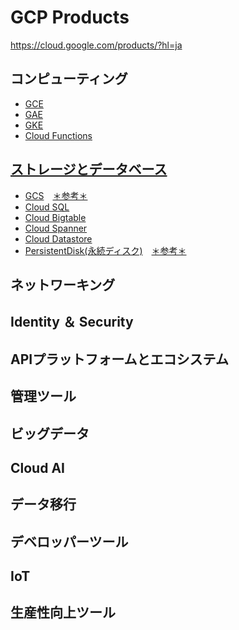 # GCP Products

https://cloud.google.com/products/?hl=ja

## コンピューティング

- [GCE](compute/gce.md)
- [GAE](compute/gae.md)
- [GKE](compute/gke.md)
- [Cloud Functions](compute/cfunctions.md)

## [ストレージとデータベース](storage/README.md)

- [GCS](storage/gcs.md)　[＊参考＊](https://cloud.google.com/storage/?hl=ja)
- [Cloud SQL](storage/csql.md)
- [Cloud Bigtable](storage/cbigtable.md)
- [Cloud Spanner](storage/cspanner.md)
- [Cloud Datastore](storage/cdatastore.md)
- [PersistentDisk(永続ディスク)](storage/persistent-disk.md)　[＊参考＊](https://cloud.google.com/persistent-disk/?hl=ja)

## ネットワーキング

## Identity ＆ Security

## APIプラットフォームとエコシステム

## 管理ツール

## ビッグデータ

## Cloud AI

## データ移行

## デベロッパーツール

## IoT

## 生産性向上ツール

